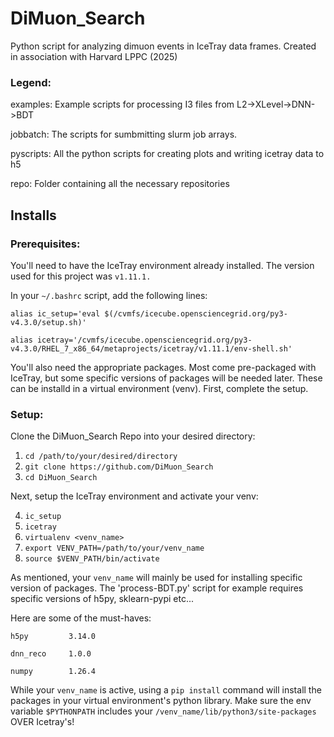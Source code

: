 # DiMuon_Search

Python script for analyzing dimuon events in IceTray data frames.
Created in association with Harvard LPPC (2025)

### Legend:

examples: Example scripts for processing I3 files from L2->XLevel->DNN->BDT

jobbatch: The scripts for sumbmitting slurm job arrays.

pyscripts: All the python scripts for creating plots and writing icetray data to h5

repo: Folder containing all the necessary repositories

## Installs

### Prerequisites:

You'll need to have the IceTray environment already installed.
The version used for this project was `v1.11.1.`

In your `~/.bashrc` script, add the following lines:

`alias ic_setup='eval $(/cvmfs/icecube.opensciencegrid.org/py3-v4.3.0/setup.sh)'`

`alias icetray='/cvmfs/icecube.opensciencegrid.org/py3-v4.3.0/RHEL_7_x86_64/metaprojects/icetray/v1.11.1/env-shell.sh'`

You'll also need the appropriate packages. Most come pre-packaged with IceTray, but some
specific versions of packages will be needed later. These can be installd in a virtual environment (venv).
First, complete the setup.

### Setup:

Clone the DiMuon_Search Repo into your desired directory:

1. `cd /path/to/your/desired/directory`
2. `git clone https://github.com/DiMuon_Search`
3. `cd DiMuon_Search`

Next, setup the IceTray environment and activate your venv:

4. `ic_setup`
5. `icetray`
6. `virtualenv <venv_name>`
7. `export VENV_PATH=/path/to/your/venv_name`
8. `source $VENV_PATH/bin/activate`

As mentioned, your `venv_name` will mainly be used for installing specific version of packages. The 'process-BDT.py' script for example requires specific versions of h5py, sklearn-pypi etc...

Here are some of the must-haves:

`h5py         3.14.0`

`dnn_reco     1.0.0`

`numpy        1.26.4`

While your `venv_name` is active, using a `pip install` command will install the packages in your virtual environment's python library. Make sure the env variable `$PYTHONPATH` includes your `/venv_name/lib/python3/site-packages` 
OVER Icetray's!



